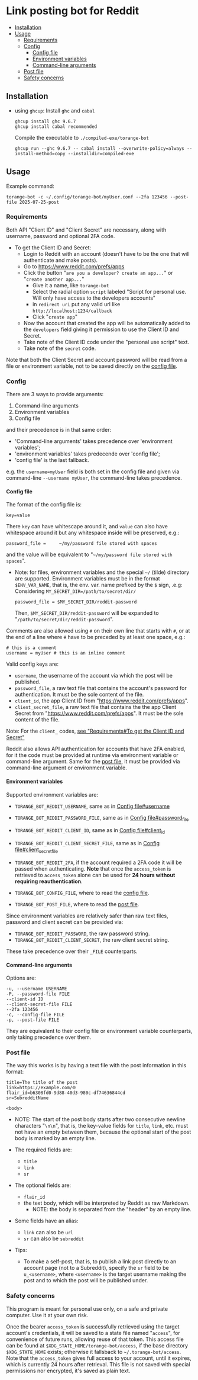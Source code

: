 
# Link posting bot for Reddit

- [Installation](#installation)
- [Usage](#usage)
  - [Requirements](#requirements)
  - [Config](#orgid-nunuwi)
    - [Config file](#orgid-yiitzk)
    - [Environment variables](#environment-variables)
    - [Command-line arguments](#command-line-arguments)
  - [Post file](#orgid-lnsuzl)
  - [Safety concerns](#safety-concerns)



<a id="installation"></a>

## Installation

-   using `ghcup`: Install `ghc` and `cabal`
    
        ghcup install ghc 9.6.7
        ghcup install cabal recommended
    
    Compile the executable to `./compiled-exe/torange-bot`
    
        ghcup run --ghc 9.6.7 -- cabal install --overwrite-policy=always --install-method=copy --installdir=compiled-exe


<a id="usage"></a>

## Usage

Example command:

    torange-bot -c ~/.config/torange-bot/myUser.conf --2fa 123456 --post-file 2025-07-25-post


<a id="requirements"></a>

### Requirements

Both API "Client ID" and "Client Secret" are necessary, along with username, password and optional 2FA code.

-   To get the Client ID and Secret: <a id="create-reddit-app-steps"></a>
    -   Login to Reddit with an account (doesn't have to be the one that will authenticate and make posts).
    -   Go to <https://www.reddit.com/prefs/apps>
    -   Click the button "`are you a developer? create an app...`" or "`create another app...`"
        -   Give it a name, like `torange-bot`
        -   Select the radial option `script` labeled "Script for personal use. Will only have access to the developers accounts"
        -   in `redirect uri` put any valid url like `http://localhost:1234/callback`
        -   Click "`create app`"
    -   Now the account that created the app will be automatically added to the `developers` field giving it permission to use the Client ID and Secret.
    -   Take note of the Client ID code under the "personal use script" text.
    -   Take note of the `secret` code.

Note that both the Client Secret and account password will be read from a file or environment variable, not to be saved directly on the [config file](#orgid-nunuwi).


<a id="orgid-nunuwi"></a>

### Config

There are 3 ways to provide arguments:

1.  Command-line arguments
2.  Environment variables
3.  Config file

and their precedence is in that same order: <a id="precedence-order-steps"></a>

-   'Command-line arguments' takes precedence over 'environment variables';
-   'environment variables' takes predecende over 'config file';
-   'config file' is the last fallback.

e.g. the `username=myUser` field is both set in the config file and given via command-line `--username myUser`, the command-line takes precedence.


<a id="orgid-yiitzk"></a>

#### Config file

The format of the config file is:

    key=value

There `key` can have whitescape around it, and `value` can also have whitespace around it but any whitespace inside will be preserved, e.g.:

    password_file =     ~/my/password file stored with spaces

and the value will be equivalent to "`~/my/password file stored with spaces`".

-   Note: for files, environment variables and the special `~/` (tilde) directory are supported. Environment variables must be in the format `$ENV_VAR_NAME`, that is, the env. var. name prefixed by the `$` sign, .e.g: Considering `MY_SECRET_DIR=/path/to/secret/dir/`
    
        password_file = $MY_SECRET_DIR/reddit-password
    
    Then, `$MY_SECRET_DIR/reddit-password` will be expanded to "`/path/to/secret/dir/reddit-password`".

Comments are also allowed using `#` on their own line that starts with `#`, or at the end of a line where `#` have to be preceded by at least one space, e.g.:

    # this is a comment
    username = myUser # this is an inline comment

Valid config keys are:

-   `username`, the username of the account via which the post will be published. <a id="orgid-yiitzk-username"></a>
-   `password_file`, a raw text file that contains the account's password <a id="orgid-yiitzk-password_file"></a> for authentication. It must be the sole content of the file.
-   `client_id`, the app Client ID from "<https://www.reddit.com/prefs/apps>". <a id="orgid-yiitzk-client_id"></a>
-   `client_secret_file`, a raw text file that contains the the app Client <a id="orgid-yiitzk-client_secret_file"></a> Secret from "<https://www.reddit.com/prefs/apps>". It must be the sole content of the file.

Note: For the `client_` codes, [see "Requirements#To get the Client ID and Secret"](#create-reddit-app-steps)

Reddit also allows API authentication for accounts that have 2FA enabled, for it the code must be provided at runtime via environment variable or command-line argument. Same for the [post file](#orgid-lnsuzl), it must be provided via command-line argument or environment variable.


<a id="environment-variables"></a>

#### Environment variables

Supported environment variables are:

-   `TORANGE_BOT_REDDIT_USERNAME`, same as in [Config file#username](#orgid-yiitzk-username)
-   `TORANGE_BOT_REDDIT_PASSWORD_FILE`, same as in [Config file#password<sub>file</sub>](#orgid-yiitzk-password_file)
-   `TORANGE_BOT_REDDIT_CLIENT_ID`, same as in [Config file#client<sub>id</sub>](#orgid-yiitzk-client_id)
-   `TORANGE_BOT_REDDIT_CLIENT_SECRET_FILE`, same as in [Config file#client<sub>secret</sub><sub>file</sub>](#orgid-yiitzk-client_secret_file)

-   `TORANGE_BOT_REDDIT_2FA`, if the account required a 2FA code it will be passed when authenticating. **Note** that once the `access_token` is retrieved to `access_token` alone can be used for **24 hours without requiring reauthentication**.
-   `TORANGE_BOT_CONFIG_FILE`, where to read the [config file](#orgid-yiitzk).
-   `TORANGE_BOT_POST_FILE`, where to read the [post file](#orgid-lnsuzl).

Since environment variables are relatively safer than raw text files, password and client secret can be provided via:

-   `TORANGE_BOT_REDDIT_PASSWORD`, the raw password string.
-   `TORANGE_BOT_REDDIT_CLIENT_SECRET`, the raw client secret string.

These take precedence over their `_FILE` counterparts.


<a id="command-line-arguments"></a>

#### Command-line arguments

Options are:

```
-u, --username USERNAME
-P, --password-file FILE
--client-id ID
--client-secret-file FILE
--2fa 123456
-c, --config-file FILE
-p, --post-file FILE
```

They are equivalent to their config file or environment variable counterparts, only taking precedence over them.


<a id="orgid-lnsuzl"></a>

### Post file

The way this works is by having a text file with the post information in this format:

```
title=The title of the post
link=https://example.com/🌐
flair_id=b6308fd0-9d88-40d3-980c-df74636844cd
sr=SubredditName

<body>
```

-   NOTE: The start of the post body starts after two consecutive newline characters "`\n\n`", that is, the key-value fields for `title`, `link`, etc. must not have an empty between them, because the optional start of the post body is marked by an empty line.

-   The required fields are:
    -   `title`
    -   `link`
    -   `sr`
-   The optional fields are:
    -   `flair_id`
    -   the text body, which will be interpreted by Reddit as raw Markdown.
        -   NOTE: the body is separated from the "header" by an empty line.
-   Some fields have an alias:
    -   `link` can also be `url`
    -   `sr` can also be `subreddit`

-   Tips:
    -   To make a self-post, that is, to publish a link post directly to an account page (not to a Subreddit), specify the `sr` field to be `u_<username>`, where `<username>` is the target username making the post and to which the post will be published under.


<a id="safety-concerns"></a>

### Safety concerns

This program is meant for personal use only, on a safe and private computer. Use it at your own risk.

Once the bearer `access_token` is successfully retrieved using the target account's credentials, it will be saved to a state file named "`access`", for convenience of future runs, allowing reuse of that token. This access file can be found at `$XDG_STATE_HOME/torange-bot/access`, if the base directory `$XDG_STATE_HOME` exists; otherwise it fallsback to `~/.torange-bot/access`. Note that the `access_token` gives full access to your account, until it expires, which is currently 24 hours after retrieval. This file is not saved with special permissions nor encrypted, it's saved as plain text.